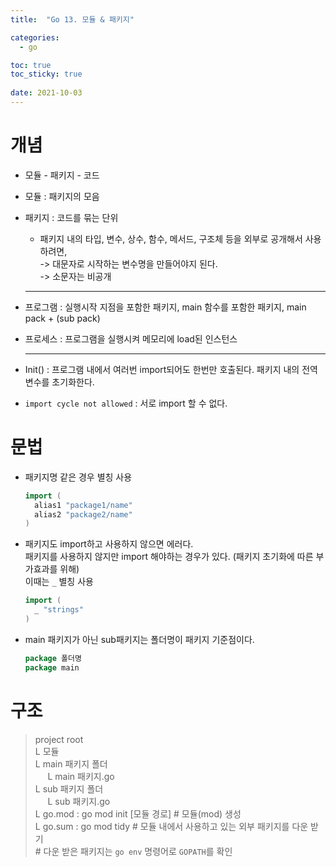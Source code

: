 ```yaml
---
title:  "Go 13. 모듈 & 패키지"

categories:
  - go

toc: true
toc_sticky: true
 
date: 2021-10-03
---
```


# 개념

-   모듈 - 패키지 - 코드
    
-   모듈 : 패키지의 모음
    
-   패키지 : 코드를 묶는 단위
    
    -   패키지 내의 타입, 변수, 상수, 함수, 메서드, 구조체 등을 외부로 공개해서 사용하려면,  
        \-> 대문자로 시작하는 변수명을 만들어야지 된다.  
        \-> 소문자는 비공개
    
    ---
    
-   프로그램 : 실행시작 지점을 포함한 패키지, main 함수를 포함한 패키지, main pack + (sub pack)
    
-   프로세스 : 프로그램을 실행시켜 메모리에 load된 인스턴스
    
    ---
    
-   Init() : 프로그램 내에서 여러번 import되어도 한번만 호출된다. 패키지 내의 전역변수를 초기화한다.
    
-   `import cycle not allowed` : 서로 import 할 수 없다.
    

# 문법

-   패키지명 같은 경우 별칭 사용
    
    ```go
    import (
      alias1 "package1/name"
      alias2 "package2/name"
    )
    ```
    
-   패키지도 import하고 사용하지 않으면 에러다.  
    패키지를 사용하지 않지만 import 해야하는 경우가 있다. (패키지 초기화에 따른 부가효과를 위해)  
    이때는 `_` 별칭 사용
    
    ```go
    import (
      _ "strings"
    )
    ```
    
-   main 패키지가 아닌 sub패키지는 폴더명이 패키지 기준점이다.
    
    ```go
    package 폴더명
    package main
    ```
    

# 구조

> project root  
> L 모듈  
> L main 패키지 폴더  
>      L main 패키지.go  
> L sub 패키지 폴더  
>      L sub 패키지.go  
> L go.mod : go mod init \[모듈 경로\] # 모듈(mod) 생성  
> L go.sum : go mod tidy # 모듈 내에서 사용하고 있는 외부 패키지를 다운 받기  
> \# 다운 받은 패키지는 `go env` 명령어로 `GOPATH`를 확인